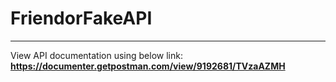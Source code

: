 # FriendorFakeAPI

----

View API documentation using below link:
**https://documenter.getpostman.com/view/9192681/TVzaAZMH**

